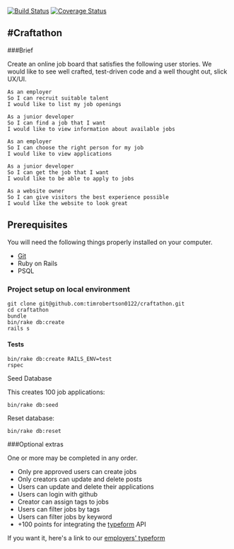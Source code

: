 
[![Build Status](https://travis-ci.org/timrobertson0122/craftathon.svg?branch=master)](https://travis-ci.org/timrobertson0122/craftathon)
[![Coverage Status](https://coveralls.io/repos/timrobertson0122/craftathon/badge.svg?branch=master&service=github)](https://coveralls.io/github/timrobertson0122/craftathon?branch=master)

#Craftathon
-----------

###Brief

Create an online job board that satisfies the following user stories.  We would like to see well crafted, test-driven code and a well thought out, slick UX/UI.

```
As an employer
So I can recruit suitable talent
I would like to list my job openings

As a junior developer
So I can find a job that I want
I would like to view information about available jobs

As an employer
So I can choose the right person for my job
I would like to view applications

As a junior developer
So I can get the job that I want
I would like to be able to apply to jobs

As a website owner
So I can give visitors the best experience possible
I would like the website to look great
```

## Prerequisites

You will need the following things properly installed on your computer.

* [Git](http://git-scm.com/)
* Ruby on Rails
* PSQL

### Project setup on local environment

```
git clone git@github.com:timrobertson0122/craftathon.git
cd craftathon
bundle
bin/rake db:create
rails s
```

#### Tests

```
bin/rake db:create RAILS_ENV=test
rspec
```

Seed Database

This creates 100 job applications:

```bin/rake db:seed```

Reset database:

```bin/rake db:reset```

###Optional extras

One or more may be completed in any order.

- Only pre approved users can create jobs
- Only creators can update and delete posts
- Users can update and delete their applications
- Users can login with github
- Creator can assign tags to jobs
- Users can filter jobs by tags
- Users can filter jobs by keyword
- +100 points for integrating the [typeform](http://typeform.io/) API

If you want it, here's a link to our [employers' typeform](https://makersacademy.typeform.com/to/kS7a6e)
